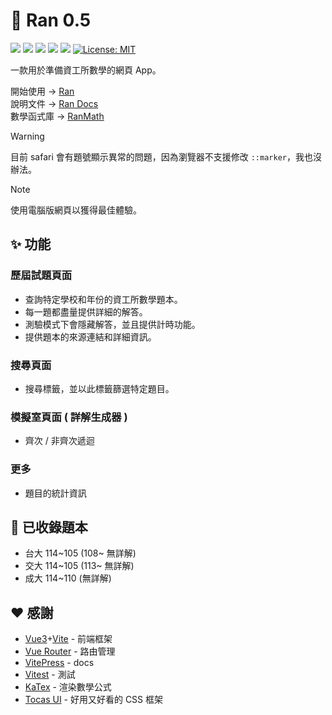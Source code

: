 # 🦊 Ran 0.5
![](https://img.shields.io/badge/Ran-v0.5-55f?style=flat)
![](https://img.shields.io/badge/RanMath.js-v2.0.2-55f?style=flat)
[![](https://img.shields.io/badge/Vue.js-345?style=flat&logo=vuedotjs&logoColor=4FC08D)](https://vuejs.org/)
[![](https://img.shields.io/npm/v/tocas.svg?label=TocasUI)](https://github.com/teacat/tocas)
[![](https://img.shields.io/npm/v/katex.svg?label=KaTex)](https://github.com/KaTeX/KaTeX)
[![License: MIT](https://img.shields.io/badge/License-MIT-yellow.svg)](https://opensource.org/licenses/MIT)

一款用於準備資工所數學的網頁 App。

開始使用 → [Ran](https://runnywolf.github.io/ran/#/)<br>
說明文件 → [Ran Docs](https://runnywolf.github.io/ran/docs/intro/exam-page)<br>
數學函式庫 → [RanMath](https://github.com/runnywolf/ran/blob/main/src/libs/ran-math.js)

> [!WARNING]
> 目前 safari 會有題號顯示異常的問題，因為瀏覽器不支援修改 `::marker`，我也沒辦法。

> [!NOTE]
> 使用電腦版網頁以獲得最佳體驗。

## ✨ 功能
### 歷屆試題頁面
- 查詢特定學校和年份的資工所數學題本。
- 每一題都盡量提供詳細的解答。
- 測驗模式下會隱藏解答，並且提供計時功能。
- 提供題本的來源連結和詳細資訊。

### 搜尋頁面
- 搜尋標籤，並以此標籤篩選特定題目。

### 模擬室頁面 ( 詳解生成器 )
- 齊次 / 非齊次遞迴

### 更多
- 題目的統計資訊

## 📄 已收錄題本
- 台大 114~105 (108\~ 無詳解)
- 交大 114~105 (113\~ 無詳解)
- 成大 114~110 (無詳解)

## ❤️ 感謝
- [Vue3](https://vuejs.org/)+[Vite](https://vite.dev/) - 前端框架
- [Vue Router](https://router.vuejs.org/) - 路由管理
- [VitePress](https://vitepress.dev/) - docs
- [Vitest](https://vitest.dev/) - 測試
- [KaTex](https://katex.org/) - 渲染數學公式
- [Tocas UI](https://tocas-ui.com/5.0/zh-tw/index.html) - 好用又好看的 CSS 框架
